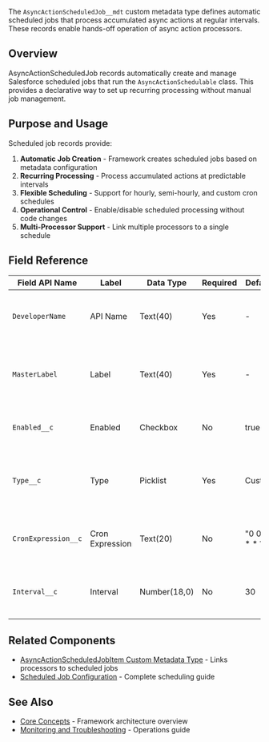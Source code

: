 The `AsyncActionScheduledJob__mdt` custom metadata type defines automatic scheduled jobs that process accumulated async actions at regular intervals. These records enable hands-off operation of async action processors.

## Overview

AsyncActionScheduledJob records automatically create and manage Salesforce scheduled jobs that run the `AsyncActionSchedulable` class. This provides a declarative way to set up recurring processing without manual job management.

## Purpose and Usage

Scheduled job records provide:

1. **Automatic Job Creation** - Framework creates scheduled jobs based on metadata configuration
2. **Recurring Processing** - Process accumulated actions at predictable intervals
3. **Flexible Scheduling** - Support for hourly, semi-hourly, and custom cron schedules
4. **Operational Control** - Enable/disable scheduled processing without code changes
5. **Multi-Processor Support** - Link multiple processors to a single schedule

## Field Reference

| Field API Name      | Label           | Data Type    | Required | Default          | Description                                      | Details                                                  |
| ------------------- | --------------- | ------------ | -------- | ---------------- | ------------------------------------------------ | -------------------------------------------------------- |
| `DeveloperName`     | API Name        | Text(40)     | Yes      | -                | Unique identifier for the scheduled job          | Standard metadata field; cannot change after creation    |
| `MasterLabel`       | Label           | Text(40)     | Yes      | -                | Human-readable name for the scheduled job        | Displayed in UI; can be changed                          |
| `Enabled__c`        | Enabled         | Checkbox     | No       | true             | Controls whether the scheduled job is active     | Disabled jobs are not created/scheduled                  |
| `Type__c`           | Type            | Picklist     | Yes      | Custom           | Scheduling pattern (Custom, Hourly, Semi-Hourly) | Determines which scheduling fields are used              |
| `CronExpression__c` | Cron Expression | Text(20)     | No       | "0 0 \* \* \* ?" | Custom cron expression for flexible scheduling   | Used when Type = "Custom"; standard cron syntax          |
| `Interval__c`       | Interval        | Number(18,0) | No       | 30               | Minutes between executions for Semi-Hourly type  | Used when Type = "Semi-Hourly"; valid values: 15, 30, 45 |

## Related Components

-   [AsyncActionScheduledJobItem Custom Metadata Type](./AsyncActionScheduledJobItem-Custom-Metadata-Type) - Links processors to scheduled jobs
-   [Scheduled Job Configuration](./Scheduled-Job-Configuration) - Complete scheduling guide

## See Also

-   [Core Concepts](./Core-Concepts) - Framework architecture overview
-   [Monitoring and Troubleshooting](./Monitoring-and-Troubleshooting) - Operations guide
